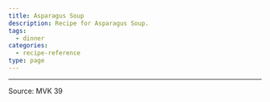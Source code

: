 ```yaml
---
title: Asparagus Soup
description: Recipe for Asparagus Soup.
tags:
  - dinner
categories:
  - recipe-reference
type: page
---
```


---

Source: MVK 39
